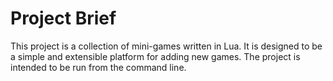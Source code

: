 # Project Brief

This project is a collection of mini-games written in Lua. It is designed to be a simple and extensible platform for adding new games. The project is intended to be run from the command line.
